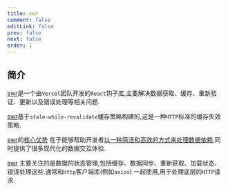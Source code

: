 ```yaml
---
title: swr
comment: false
editLink: false
prev: false
next: false
order: 1
---
```


## 简介

[swr](https://www.npmjs.com/package/swr)是一个由`Vercel`团队开发的`React`钩子库,主要解决数据获取、缓存、重新验证、更新以及错误处理等相关问题.

[swr](https://www.npmjs.com/package/swr)基于`stale-while-revalidate`缓存策略构建的,这是一种`HTTP`标准的缓存失效策略.

[swr](https://www.npmjs.com/package/swr)的[核心优势](https://poe.com/s/fq6BwCQzswNlgekHsr1O)
在于能够帮助开发者[以一种简洁和高效的方式来处理数据依赖](https://poe.com/s/eZXlSq2cPwxfQFKwb03x),同时提供了很多现代化的数据交互体验.

[swr](https://www.npmjs.com/package/swr)
主要关注的是数据的状态管理,包括缓存、数据同步、重新获取、加载状态、错误处理这些.通常和`Http`客户端库(例如`axios`)
一起使用,用于处理底层的`HTTP`请求.
